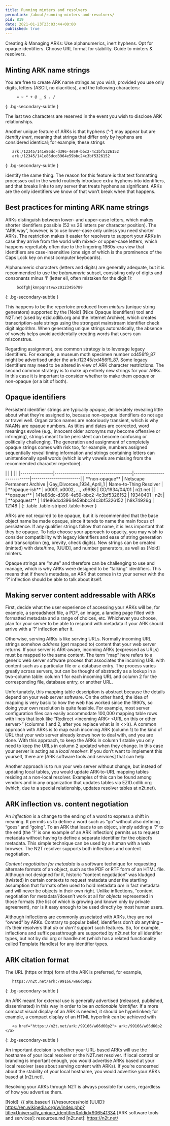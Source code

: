 ```yaml
---
title: Running minters and resolvers
permalink: /about/running-minters-and-resolvers/
pid: 819
date: 2021-01-23T23:03:44+00:00
published: true
---
```


Creating & Managing ARKs: Use alphanumerics, inert hyphens. Opt for opaque identifiers. Choose URL format for stability. Guide to minters & resolvers.

<!--more-->

## Minting ARK name strings

You are free to create ARK name strings as you wish, provided you use only
digits, letters (ASCII, no diacritics), and the following characters:

         = ~ * + @ _ $ . /
{: .bg-secondary-subtle }

The last two characters are reserved in the event you wish to disclose ARK
relationships.

Another unique feature of ARKs is that hyphens (‘-‘) may appear but are
*identity inert*, meaning that strings that differ only by hyphens are
considered identical; for example, these strings

       ark:/12345/141e86dc-d396-4e59-bbc2-4c3bf5326152
       ark:/12345/141e86dcd3964e59bbc24c3bf5326152
{: .bg-secondary-subtle }

identify the same thing. The reason for this feature is that text formatting
processes out in the world routinely introduce extra hyphens into identifiers,
and that breaks links to any server that treats hyphens as significant. ARKs
are the only identifiers we know of that won’t break when that happens.

## Best practices for minting ARK name strings

ARKs distinguish between lower- and upper-case letters, which makes shorter
identifiers possible (52 vs 26 letters per character position). The “ARK way”,
however, is to use lower-case only unless you need shorter ARKs. The
restriction makes it easier for resolvers to support your ARKs in case they
arrive from the world with mixed- or upper-case letters, which happens
regrettably often due to the lingering 1960s-era view that identifiers are
case-insensitive (one sign of which is the prominence of the Caps Lock key on
most computer keyboards).

Alphanumeric characters (letters and digits) are generally adequate, but it is
recommended to use the *betanumeric* subset, consisting only of digits and
consonants minus ‘l’ (letter ell, often mistaken for the digit 1):

         bcdfghjkmnpqrstvwxz0123456789
{: .bg-secondary-subtle }

This happens to be the repertoire produced from *minters* (unique string
generators) supported by the [Noid] (Nice Opaque Identifiers) tool and N2T.net
(used by ezid.cdlib.org and the Internet Archive), which creates
transcription-safe strings using the strongest mainstream identifier check
digit algorithm. When generating unique strings automatically, the absence of
vowels helps avoid accidentally creating words that users can misconstrue.

Regarding assignment, one common strategy is to leverage legacy identifiers.
For example, a museum moth specimen number cd456f9_87 might be advertised
under the ark:/12345/cd456f9_87. Some legacy identifiers may need to be
altered in view of ARK character restrictions. The second common strategy is
to make up entirely new strings for your ARKs. In this case it is important to
consider whether to make them *opaque* or non-opaque (or a bit of both).

## Opaque identifiers

Persistent identifier strings are typically *opaque*, deliberately revealing
little about what they’re assigned to, because non-opaque identifiers do not
age or travel well. Organization names are notoriously transient, which is why
NAANs are opaque numbers. As titles and dates are corrected, word meanings
evolve (e.g., innocent older acronyms may become offensive or infringing),
strings meant to be persistent can become confusing or politically
challenging. The generation and assignment of completely opaque strings comes
with risk too, for example, numbers assigned sequentially reveal timing
information and strings containing letters can unintentionally spell words
(which is why vowels are missing from the recommended character repertoire).

<div class="table-responsive" markdown=1>
|                |                                      |                           |                        |
|----------------|--------------------------------------|---------------------------|------------------------|
| **non-opaque** | Netscape Permanent Archive           | Gay_Divorcee_1934_April_1 | Name-to-Thing Resolver |
| **opaque-ish** | x0001, x0002, …, x9998               | GD/1934/04/01             | n2t.net                |
| **opaquer**    | 141e86dc-d396-4e59-bbc2-4c3bf5326152 | 19340401                  | n2t                    |
| **opaquest**   | 141e86dcd3964e59bbc24c3bf5326152     | h8k74926g                 | 12148                  |
{: .table .table-striped .table-hover }
</div>

ARKs are not required to be opaque, but it is recommended that the base object
name be made opaque, since it tends to name the main focus of persistence. If
any qualifier strings follow that name, it is less important that they be
opaque. To help choose your approach to opacity, you may wish to consider
compatibility with legacy identifiers and ease of string generation and
transcription (eg, brevity, check digits). New strings can be created (minted)
with date/time, [UUID], and number generators, as well as [Noid] minters.

Opaque strings are “mute” and therefore can be challenging to use and manage,
which is why ARKs were designed to be “talking” identifiers. This means that
if there’s metadata, an ARK that comes in to your server with the ‘?’
inflection should be able to talk about itself.

## Making server content addressable with ARKs

First, decide what the user experience of accessing your ARKs will be, for
example, a spreadsheet file, a PDF, an image, a landing page filled with
formatted metadata and a range of choices, etc. Whichever you choose, plan for
your server to be able to respond with metadata if your ARK should arrive with
a ‘?’ inflection after it.

Otherwise, serving ARKs is like serving URLs. Normally incoming URL strings
somehow *address* (get mapped to) content that your web server returns. If
your server is ARK-aware, incoming ARKs (expressed as URLs) must be mapped to
the same content. The term “map” here refers to a generic web server software
process that associates the incoming URL with content such as a particular
file or a database entry. The process varies greatly across servers, but can
be thought of abstractly as a lookup in a two-column table: column 1 for each
incoming URL and column 2 for the corresponding file, database entry, or
another URL.

Unfortunately, this mapping table description is abstract because the details
depend on your web server software. On the other hand, the idea of mapping is
very basic to how the web has worked since the 1990’s, so doing your own
resolution is quite feasible. For example, most server configuration files can
easily accommodate 100,000 mapping table rows with lines that look like
“Redirect &lt;incoming ARK&gt; &lt;URL on this or other server&gt;” (columns 1
and 2, after you replace what is in &lt;&gt;’s). A common approach with ARKs
is to map each incoming ARK (column 1) to the kind of URL that your web server
already knows how to deal with, and you are done. With this approach, to keep
the ARKs in column 1 stable you only need to keep the URLs in column 2 updated
when they change. In this case your server is acting as a *local resolver*. If
you don’t want to implement this yourself, there are [ARK software tools and
services] that can help.

Another approach is to run your web server without change, but instead of
updating local tables, you would update ARK-to-URL mapping tables residing at
a non-local resolver. Examples of this can be found among vendors and in any
organization that updates tables via EZID.cdlib.org (which, due to a special
relationship, updates resolver tables at n2t.net).

## ARK inflection vs. content negotiation

An *inflection* is a change to the ending of a word to express a shift in
meaning. It permits us to define a word such as “go” without also defining
“goes” and “going”. To an ARK that leads to an object, simply adding a ‘?’ to
the end (the ‘?’ is one example of an ARK inflection) permits us to request
metadata without having to define a separate identifier for the object’s
metadata. This simple technique can be used by a human with a web browser. The
N2T resolver supports both inflections and content negotiation.

*Content negotiation for metadata* is a software technique for requesting
alternate formats of an object, such as the PDF or RTF form of an HTML file.
Although not designed for it, historic “content negotiation” was kludged
(twisted) in certain contexts to request metadata under the startling
assumption that formats often used to hold metadata *are* in fact metadata and
will never be objects in their own right. Unlike inflections, “content
negotiation for metadata”/doesn’t work at all for *objects* represented in
those formats (the list of which is growing and known only by private
agreement), nor is it easy enough to be used directly by most human users.

Although inflections are commonly associated with ARKs, they are not “owned”
by ARKs. Contrary to popular belief, identifiers don’t *do* anything – it’s
their resolvers that *do* or *don’t* support such features. So, for example,
inflections and suffix passthrough are supported by n2t.net for all identifier
types, but not by doi.org or handle.net (which has a related functionality
called Template Handles) for any identifier types.

## ARK citation format

The URL (https or http) form of the ARK is preferred, for example,

       https://n2t.net/ark:/99166/w66d60p2
{: .bg-secondary-subtle }

An ARK meant for external use is generally advertised (released, published,
disseminated) in this way in order to be an *actionable* *identifier*. If a
more compact visual display of an ARK is needed, it should be hyperlinked; for
example, a compact display of an HTML hyperlink can be achieved with

       <a href="https://n2t.net/ark:/99166/w66d60p2"> ark:/99166/w66d60p2 </a>
{: .bg-secondary-subtle }

An important decision is whether your URL-based ARKs will use the hostname of
your local resolver or the N2T.net resolver. If local control or branding is
important enough, you would advertise ARKs based at your local resolver (see
about serving content with ARKs). If you’re concerned about the stability of
your local hostname, you would advertise your ARKs based at [n2t.net].

Resolving your ARKs through N2T is always possible for users, regardless of
how you advertise them.

[Noid]: {{ site.baseurl }}/resources/noid
[UUID]: https://en.wikipedia.org/w/index.php?title=Universally_unique_identifier&oldid=906541334
[ARK software tools and services]: resources.md
[n2t.net]: https://n2t.net/

